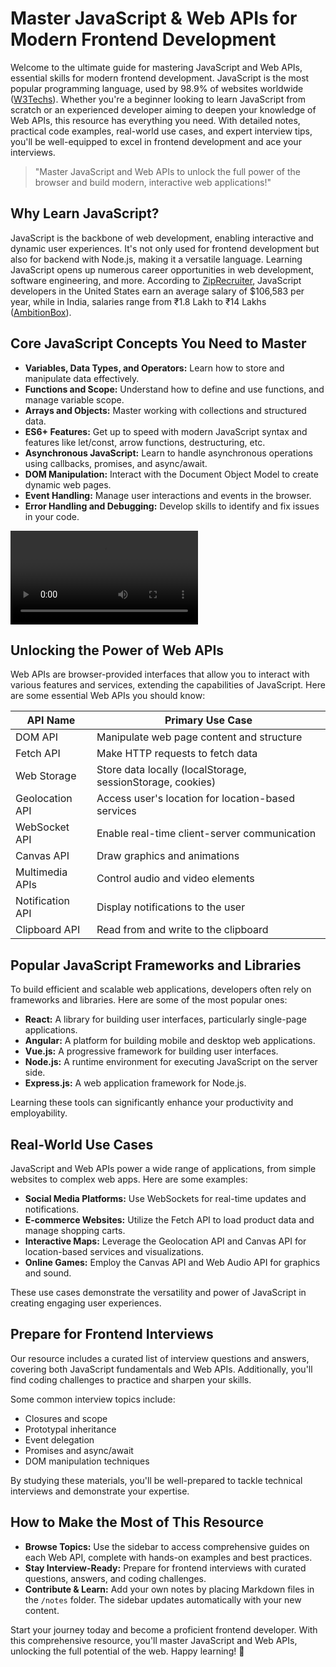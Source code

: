 # Master JavaScript & Web APIs for Modern Frontend Development

Welcome to the ultimate guide for mastering JavaScript and Web APIs, essential skills for modern frontend development. JavaScript is the most popular programming language, used by 98.9% of websites worldwide ([W3Techs](https://w3techs.com/technologies/details/cp-javascript)). Whether you're a beginner looking to learn JavaScript from scratch or an experienced developer aiming to deepen your knowledge of Web APIs, this resource has everything you need. With detailed notes, practical code examples, real-world use cases, and expert interview tips, you'll be well-equipped to excel in frontend development and ace your interviews.

> "Master JavaScript and Web APIs to unlock the full power of the browser and build modern, interactive web applications!"

## Why Learn JavaScript?

JavaScript is the backbone of web development, enabling interactive and dynamic user experiences. It's not only used for frontend development but also for backend with Node.js, making it a versatile language. Learning JavaScript opens up numerous career opportunities in web development, software engineering, and more. According to [ZipRecruiter](https://www.ziprecruiter.com/Salaries/Javascript-Developer-Salary), JavaScript developers in the United States earn an average salary of $106,583 per year, while in India, salaries range from ₹1.8 Lakh to ₹14 Lakhs ([AmbitionBox](https://www.ambitionbox.com/profile/javascript-developer-salary)).

## Core JavaScript Concepts You Need to Master

- **Variables, Data Types, and Operators:** Learn how to store and manipulate data effectively.
- **Functions and Scope:** Understand how to define and use functions, and manage variable scope.
- **Arrays and Objects:** Master working with collections and structured data.
- **ES6+ Features:** Get up to speed with modern JavaScript syntax and features like let/const, arrow functions, destructuring, etc.
- **Asynchronous JavaScript:** Learn to handle asynchronous operations using callbacks, promises, and async/await.
- **DOM Manipulation:** Interact with the Document Object Model to create dynamic web pages.
- **Event Handling:** Manage user interactions and events in the browser.
- **Error Handling and Debugging:** Develop skills to identify and fix issues in your code.

<video controls autoplay>
  <source src="./videos/websocket-handshake.mp4" type="video/mp4">
</video>

## Unlocking the Power of Web APIs

Web APIs are browser-provided interfaces that allow you to interact with various features and services, extending the capabilities of JavaScript. Here are some essential Web APIs you should know:

| API Name             | Primary Use Case                     |
|----------------------|--------------------------------------|
| DOM API              | Manipulate web page content and structure |
| Fetch API            | Make HTTP requests to fetch data     |
| Web Storage          | Store data locally (localStorage, sessionStorage, cookies) |
| Geolocation API      | Access user's location for location-based services |
| WebSocket API        | Enable real-time client-server communication |
| Canvas API           | Draw graphics and animations |
| Multimedia APIs      | Control audio and video elements |
| Notification API     | Display notifications to the user |
| Clipboard API        | Read from and write to the clipboard |

## Popular JavaScript Frameworks and Libraries

To build efficient and scalable web applications, developers often rely on frameworks and libraries. Here are some of the most popular ones:

- **React:** A library for building user interfaces, particularly single-page applications.
- **Angular:** A platform for building mobile and desktop web applications.
- **Vue.js:** A progressive framework for building user interfaces.
- **Node.js:** A runtime environment for executing JavaScript on the server side.
- **Express.js:** A web application framework for Node.js.

Learning these tools can significantly enhance your productivity and employability.

## Real-World Use Cases

JavaScript and Web APIs power a wide range of applications, from simple websites to complex web apps. Here are some examples:

- **Social Media Platforms:** Use WebSockets for real-time updates and notifications.
- **E-commerce Websites:** Utilize the Fetch API to load product data and manage shopping carts.
- **Interactive Maps:** Leverage the Geolocation API and Canvas API for location-based services and visualizations.
- **Online Games:** Employ the Canvas API and Web Audio API for graphics and sound.

These use cases demonstrate the versatility and power of JavaScript in creating engaging user experiences.

## Prepare for Frontend Interviews

Our resource includes a curated list of interview questions and answers, covering both JavaScript fundamentals and Web APIs. Additionally, you'll find coding challenges to practice and sharpen your skills.

Some common interview topics include:

- Closures and scope
- Prototypal inheritance
- Event delegation
- Promises and async/await
- DOM manipulation techniques

By studying these materials, you'll be well-prepared to tackle technical interviews and demonstrate your expertise.

## How to Make the Most of This Resource

- **Browse Topics:** Use the sidebar to access comprehensive guides on each Web API, complete with hands-on examples and best practices.
- **Stay Interview-Ready:** Prepare for frontend interviews with curated questions, answers, and coding challenges.
- **Contribute & Learn:** Add your own notes by placing Markdown files in the `/notes` folder. The sidebar updates automatically with your new content.

Start your journey today and become a proficient frontend developer. With this comprehensive resource, you'll master JavaScript and Web APIs, unlocking the full potential of the web. Happy learning! 🎉